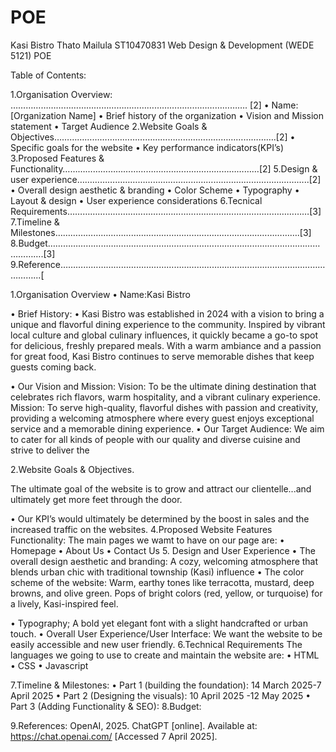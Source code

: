 # POE
 Kasi Bistro
Thato Mailula ST10470831
Web Design & Development (WEDE 5121)
POE





Table of Contents:

1.Organisation Overview:   ………………………………………………………………………………….  [2]
•	Name:[Organization Name]
•	Brief history of the organization
•	Vision and Mission statement
•	Target Audience
2.Website Goals & Objectives…………………………………………………………………………….[2]
•	Specific goals for the website
•	Key performance indicators(KPI’s)
3.Proposed Features & Functionality……………………………………………………………………[2]
5.Design & user experience………………………………………………………………………………..[2]
•	Overall design aesthetic & branding
•	Color Scheme
•	Typography
•	Layout & design
•	User experience considerations
6.Tecnical Requirements……………………………………………………………………………………[3]
7.Timeline & Milestones…………………………………………………………………………………….[3]
8.Budget………………………………………………………………………………………………………….[3]
9.Reference……………………………………………………………………………………………………...[


1.Organisation Overview
•	Name:Kasi Bistro

•	Brief History:
•	Kasi Bistro was established in 2024 with a vision to bring a unique and flavorful dining experience to the community. Inspired by vibrant local culture and global culinary influences, it quickly became a go-to spot for delicious, freshly prepared meals. With a warm ambiance and a passion for great food, Kasi Bistro continues to serve memorable dishes that keep guests coming back.

•	Our Vision and Mission:
Vision: To be the ultimate dining destination that celebrates rich flavors, warm hospitality, and a vibrant culinary experience.
Mission: To serve high-quality, flavorful dishes with passion and creativity, providing a welcoming atmosphere where every guest enjoys exceptional service and a memorable dining experience.
•	Our Target Audience:
We aim to cater for all kinds of people with our quality and diverse cuisine and strive to deliver the 

2.Website Goals & Objectives.

The ultimate goal of the website is to grow and attract our clientelle...and ultimately get more feet through the door.

•	Our KPI’s would ultimately be determined by the boost in sales and the increased traffic on the websites.
4.Proposed Website Features Functionality:
The main pages we wamt to have on our page are:
•	Homepage
•	About Us
•	Contact Us
5. Design and User Experience
•	The overall design aesthetic and branding:
A cozy, welcoming atmosphere that blends urban chic with traditional township (Kasi) influence
•	The color scheme of the website:
Warm, earthy tones like terracotta, mustard, deep browns, and olive green.
Pops of bright colors (red, yellow, or turquoise) for a lively, Kasi-inspired feel.

•	Typography;
A bold yet elegant font with a slight handcrafted or urban touch.
•	Overall User Experience/User Interface:
We want the website to be easily accessible and new user friendly.
6.Technical Requirements
The languages we going to use to create and maintain the website are:
•	HTML
•	CSS
•	Javascript

7.Timeline & Milestones:
•	Part 1 (building the foundation):
14 March 2025-7 April 2025
•	Part 2 (Designing the visuals):
10 April 2025 -12 May 2025
•	Part 3 (Adding Functionality & SEO):
    8.Budget:

9.References:
OpenAI, 2025. ChatGPT [online]. Available at: https://chat.openai.com/ [Accessed 7 April 2025].

